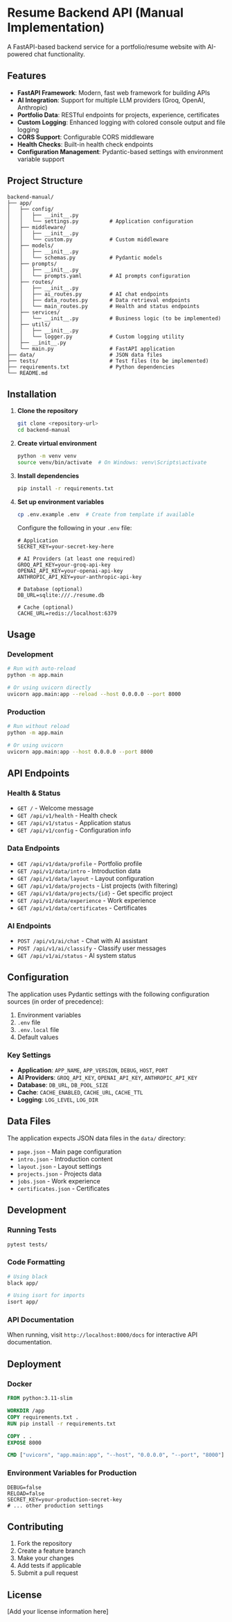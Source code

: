 # Resume Backend API (Manual Implementation)

A FastAPI-based backend service for a portfolio/resume website with AI-powered chat functionality.

## Features

- **FastAPI Framework**: Modern, fast web framework for building APIs
- **AI Integration**: Support for multiple LLM providers (Groq, OpenAI, Anthropic)
- **Portfolio Data**: RESTful endpoints for projects, experience, certificates
- **Custom Logging**: Enhanced logging with colored console output and file logging
- **CORS Support**: Configurable CORS middleware
- **Health Checks**: Built-in health check endpoints
- **Configuration Management**: Pydantic-based settings with environment variable support

## Project Structure

```
backend-manual/
├── app/
│   ├── config/
│   │   ├── __init__.py
│   │   └── settings.py          # Application configuration
│   ├── middleware/
│   │   ├── __init__.py
│   │   └── custom.py            # Custom middleware
│   ├── models/
│   │   ├── __init__.py
│   │   └── schemas.py           # Pydantic models
│   ├── prompts/
│   │   ├── __init__.py
│   │   └── prompts.yaml         # AI prompts configuration
│   ├── routes/
│   │   ├── __init__.py
│   │   ├── ai_routes.py         # AI chat endpoints
│   │   ├── data_routes.py       # Data retrieval endpoints
│   │   └── main_routes.py       # Health and status endpoints
│   ├── services/
│   │   └── __init__.py          # Business logic (to be implemented)
│   ├── utils/
│   │   ├── __init__.py
│   │   └── logger.py            # Custom logging utility
│   ├── __init__.py
│   └── main.py                  # FastAPI application
├── data/                        # JSON data files
├── tests/                       # Test files (to be implemented)
├── requirements.txt             # Python dependencies
└── README.md
```

## Installation

1. **Clone the repository**
   ```bash
   git clone <repository-url>
   cd backend-manual
   ```

2. **Create virtual environment**
   ```bash
   python -m venv venv
   source venv/bin/activate  # On Windows: venv\Scripts\activate
   ```

3. **Install dependencies**
   ```bash
   pip install -r requirements.txt
   ```

4. **Set up environment variables**
   ```bash
   cp .env.example .env  # Create from template if available
   ```

   Configure the following in your `.env` file:
   ```env
   # Application
   SECRET_KEY=your-secret-key-here

   # AI Providers (at least one required)
   GROQ_API_KEY=your-groq-api-key
   OPENAI_API_KEY=your-openai-api-key
   ANTHROPIC_API_KEY=your-anthropic-api-key

   # Database (optional)
   DB_URL=sqlite:///./resume.db

   # Cache (optional)
   CACHE_URL=redis://localhost:6379
   ```

## Usage

### Development

```bash
# Run with auto-reload
python -m app.main

# Or using uvicorn directly
uvicorn app.main:app --reload --host 0.0.0.0 --port 8000
```

### Production

```bash
# Run without reload
python -m app.main

# Or using uvicorn
uvicorn app.main:app --host 0.0.0.0 --port 8000
```

## API Endpoints

### Health & Status
- `GET /` - Welcome message
- `GET /api/v1/health` - Health check
- `GET /api/v1/status` - Application status
- `GET /api/v1/config` - Configuration info

### Data Endpoints
- `GET /api/v1/data/profile` - Portfolio profile
- `GET /api/v1/data/intro` - Introduction data
- `GET /api/v1/data/layout` - Layout configuration
- `GET /api/v1/data/projects` - List projects (with filtering)
- `GET /api/v1/data/projects/{id}` - Get specific project
- `GET /api/v1/data/experience` - Work experience
- `GET /api/v1/data/certificates` - Certificates

### AI Endpoints
- `POST /api/v1/ai/chat` - Chat with AI assistant
- `POST /api/v1/ai/classify` - Classify user messages
- `GET /api/v1/ai/status` - AI system status

## Configuration

The application uses Pydantic settings with the following configuration sources (in order of precedence):
1. Environment variables
2. `.env` file
3. `.env.local` file
4. Default values

### Key Settings

- **Application**: `APP_NAME`, `APP_VERSION`, `DEBUG`, `HOST`, `PORT`
- **AI Providers**: `GROQ_API_KEY`, `OPENAI_API_KEY`, `ANTHROPIC_API_KEY`
- **Database**: `DB_URL`, `DB_POOL_SIZE`
- **Cache**: `CACHE_ENABLED`, `CACHE_URL`, `CACHE_TTL`
- **Logging**: `LOG_LEVEL`, `LOG_DIR`

## Data Files

The application expects JSON data files in the `data/` directory:
- `page.json` - Main page configuration
- `intro.json` - Introduction content
- `layout.json` - Layout settings
- `projects.json` - Projects data
- `jobs.json` - Work experience
- `certificates.json` - Certificates

## Development

### Running Tests
```bash
pytest tests/
```

### Code Formatting
```bash
# Using black
black app/

# Using isort for imports
isort app/
```

### API Documentation
When running, visit `http://localhost:8000/docs` for interactive API documentation.

## Deployment

### Docker
```dockerfile
FROM python:3.11-slim

WORKDIR /app
COPY requirements.txt .
RUN pip install -r requirements.txt

COPY . .
EXPOSE 8000

CMD ["uvicorn", "app.main:app", "--host", "0.0.0.0", "--port", "8000"]
```

### Environment Variables for Production
```env
DEBUG=false
RELOAD=false
SECRET_KEY=your-production-secret-key
# ... other production settings
```

## Contributing

1. Fork the repository
2. Create a feature branch
3. Make your changes
4. Add tests if applicable
5. Submit a pull request

## License

[Add your license information here]
